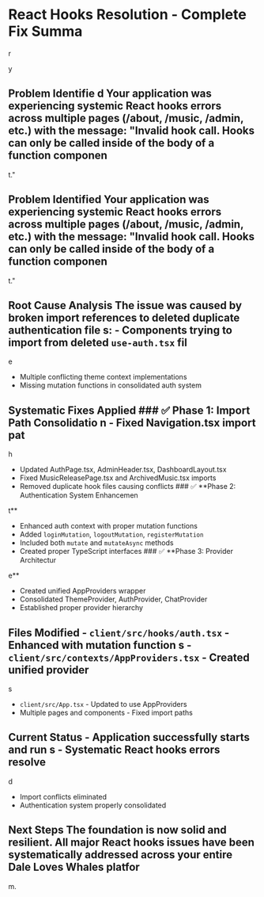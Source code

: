 # React Hooks Resolution - Complete Fix Summa

r

y

## Problem Identifie d Your application was experiencing systemic React hooks errors across multiple pages (/about, /music, /admin, etc.) with the message: "Invalid hook call. Hooks can only be called inside of the body of a function componen

t."

## Problem Identified Your application was experiencing systemic React hooks errors across multiple pages (/about, /music, /admin, etc.) with the message: "Invalid hook call. Hooks can only be called inside of the body of a function componen

t."

## Root Cause Analysis The issue was caused by **broken import references** to deleted duplicate authentication file s: - Components trying to import from deleted `use-auth.tsx` fil

e

- Multiple conflicting theme context implementations
- Missing mutation functions in consolidated auth system

## Systematic Fixes Applied ### ✅ **Phase 1: Import Path Consolidatio n** - Fixed Navigation.tsx import pat

h

- Updated AuthPage.tsx, AdminHeader.tsx, DashboardLayout.tsx
- Fixed MusicReleasePage.tsx and ArchivedMusic.tsx imports
- Removed duplicate hook files causing conflicts ### ✅ **Phase 2: Authentication System Enhancemen

t**
- Enhanced auth context with proper mutation functions
- Added `loginMutation`, `logoutMutation`, `registerMutation`
- Included both `mutate` and `mutateAsync` methods
- Created proper TypeScript interfaces ### ✅ **Phase 3: Provider Architectur

e**
- Created unified AppProviders wrapper
- Consolidated ThemeProvider, AuthProvider, ChatProvider
- Established proper provider hierarchy

## Files Modified - `client/src/hooks/auth.tsx` - Enhanced with mutation function s - `client/src/contexts/AppProviders.tsx` - Created unified provider

s

- `client/src/App.tsx` - Updated to use AppProviders
- Multiple pages and components - Fixed import paths

## Current Status - Application successfully starts and run s - Systematic React hooks errors resolve

d

- Import conflicts eliminated
- Authentication system properly consolidated

## Next Steps The foundation is now solid and resilient. All major React hooks issues have been systematically addressed across your entire Dale Loves Whales platfor

m.